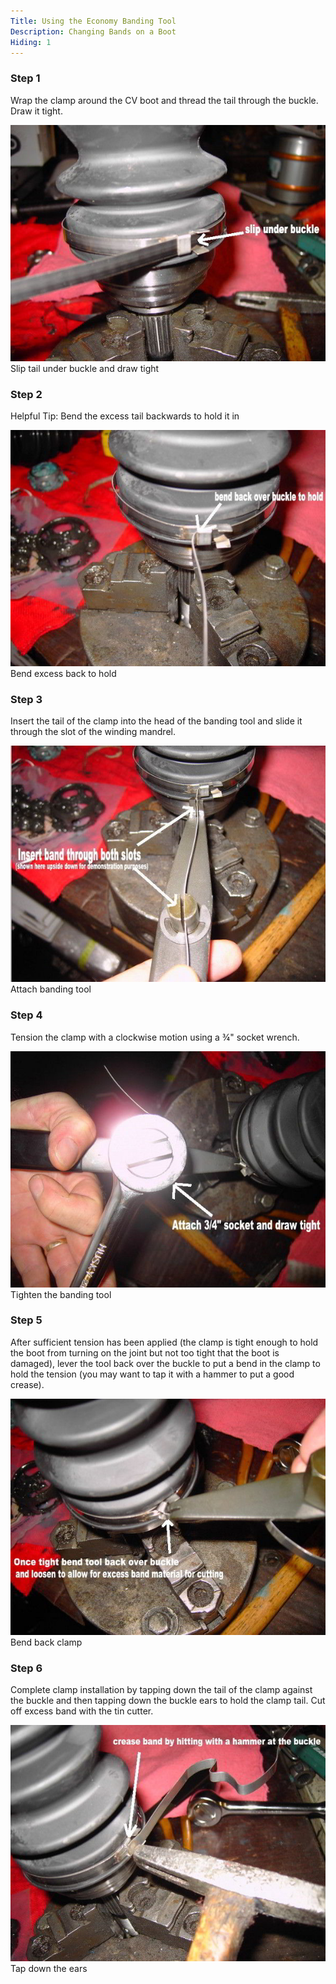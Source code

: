 ```yaml
---
Title: Using the Economy Banding Tool
Description: Changing Bands on a Boot
Hiding: 1
---
```


### Step 1
Wrap the clamp around the CV boot and thread the tail through the buckle. Draw it tight.

<div class="img-container">
	<img class="img-responsive img-rounded img-thumb" src="img/howto/economy-banding-tool/1.jpg">
	<span class="caption">Slip tail under buckle and draw tight</span>
</div>

### Step 2
Helpful Tip: Bend the excess tail backwards to hold it in

<div class="img-container">
	<img class="img-responsive img-rounded img-thumb" src="img/howto/economy-banding-tool/2.jpg">
	<span class="caption">Bend excess back to hold</span>
</div>

### Step 3
Insert the tail of the clamp into the head of the banding tool and slide it through the slot of the winding mandrel.

<div class="img-container">
	<img class="img-responsive img-rounded img-thumb" src="img/howto/economy-banding-tool/3.jpg">
	<span class="caption">Attach banding tool</span>
</div>

### Step 4
Tension the clamp with a clockwise motion using a &frac34;&quot; socket wrench.

<div class="img-container">
	<img class="img-responsive img-rounded img-thumb" src="img/howto/economy-banding-tool/4.jpg">
	<span class="caption">Tighten the banding tool</span>
</div>

### Step 5
After sufficient tension has been applied (the clamp is tight enough to hold the boot from turning on the joint but not too tight that the boot is damaged), lever the tool back over the buckle to put a bend in the clamp to hold the tension (you may want to tap it with a hammer to put a good crease).

<div class="img-container">
	<img class="img-responsive img-rounded img-thumb" src="img/howto/economy-banding-tool/5.jpg">
	<span class="caption">Bend back clamp</span>
</div>

### Step 6
Complete clamp installation by tapping down the tail of the clamp against the buckle and then tapping down the buckle ears to hold the clamp tail. Cut off excess band with the tin cutter.

<div class="img-container">
	<img class="img-responsive img-rounded img-thumb" src="img/howto/economy-banding-tool/6.jpg">
	<span class="caption">Tap down the ears</span>
</div>
